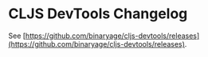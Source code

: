# CLJS DevTools Changelog

See [https://github.com/binaryage/cljs-devtools/releases](https://github.com/binaryage/cljs-devtools/releases).
